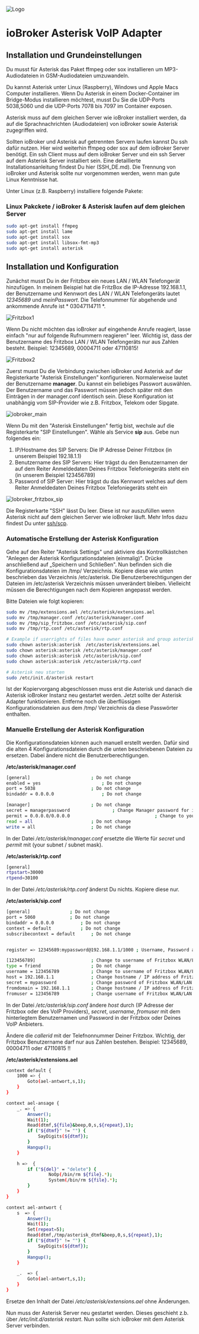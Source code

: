 ![Logo](../admin/asterisk.png)

# ioBroker Asterisk VoIP Adapter

## Installation und Grundeinstellungen

Du musst für Asterisk das Paket ffmpeg oder sox installieren um MP3-Audiodateien in GSM-Audiodateien umzuwandeln. 

Du kannst Asterisk unter Linux (Raspberry), Windows und Apple Macs Computer installieren. Wenn Du Asterisk in einem Docker-Container im Bridge-Modus installieren möchtest, musst Du Sie die UDP-Ports 5038,5060 und die UDP-Ports 7078 bis 7097 im Container exposen.

Asterisk muss auf dem gleichen Server wie ioBroker installiert werden, da auf die Sprachnachrichten (Audiodateien) von ioBroker sowie Asterisk zugegriffen wird.

Sollten ioBroker und Asterisk auf getrennten Servern laufen kannst Du ssh dafür nutzen. Hier wird weiterhin ffmpeg oder sox auf dem ioBroker Server benötigt. Ein ssh Client muss auf dem ioBroker Server und ein ssh Server auf dem Asterisk Server installiert sein. Eine detaillierte Installationsanleitung findest Du hier (SSH_DE.md). Die Trennung von ioBroker und Asterisk sollte nur vorgenommen werden, wenn man gute Linux Kenntnisse hat.

Unter Linux (z.B. Raspberry) installiere folgende Pakete:

### Linux Pakckete / ioBroker & Asterisk laufen auf dem gleichen Server 
```sh
sudo apt-get install ffmpeg
sudo apt-get install lame
sudo apt-get install sox
sudo apt-get install libsox-fmt-mp3
sudo apt-get install asterisk
```

## Installation und Konfiguration

Zunächst musst Du in der Fritzbox ein neues LAN / WLAN Telefongerät hinzufügen. 
In meinem Beispiel hat die FritzBox die IP-Adresse 192.168.1.1, der Benutzername und Kennwort des LAN / WLAN Telefongeräts lautet *12345689* und *meinPasswort*. Die Telefonnummer für abgehende und ankommende Anrufe ist * 03047114711 *.

![Fritzbox1](fritzbox1.png)

Wenn Du nicht möchten das ioBroker auf eingehende Anrufe reagiert, lasse  einfach  "nur auf folgende Rufnummern reagieren" leer. Wichtig ist, dass der Benutzername des Fritzbox LAN / WLAN Telefongeräts nur aus Zahlen besteht. Beispiel: 12345689, 00004711 oder 47110815!


![Fritzbox2](fritzbox2.png)
 
Zuerst musst Du die Verbindung zwischen ioBroker und  Asterisk auf der Registerkarte "Asterisk Einstellungen" konfigurieren.
Normalerweise lautet der Benutzername **manager**. Du kannst ein beliebiges Passwort auswählen. Der Benutzername und das Passwort müssen jedoch später mit den Einträgen in der manager.conf identisch sein.
Diese Konfiguration ist unabhängig vom  SIP-Provider wie z.B. Fritzbox, Telekom oder Sipgate.

![iobroker_main](iobroker_main.png)

Wenn Du mit den "Asterisk Einstellungen" fertig bist, wechsle auf die Registerkarte "SIP Einstellungen". Wähle als Service **sip** aus.  Gebe nun folgendes ein:

1. IP/Hostname des SIP Servers: Die IP Adresse Deiner Fritzbox (in unserem Beispiel 192.18.1.1)  
2. Benutzername des SIP Servers: Hier trägst du den Benutzernamen der auf dem Reiter Anmeldedaten Deines Fritzbox Telefoniegeräts steht ein (in unserem Beispiel 123456789)
3. Password of SIP Server: Hier trägst du das Kennwort welches auf dem Reiter Anmeldedaten Deines Fritzbox Telefoniegeräts steht ein 

![Iobroker_fritzbox_sip](iobroker_fritzbox_sip.png)

Die Registerkarte "SSH" lässt Du leer. Diese ist nur auszufüllen wenn Asterisk nicht auf dem gleichen Server wie ioBroker läuft.
Mehr Infos dazu findest Du unter [ssh/scp](SSH_DE.md).

### Automatische Erstellung der Asterisk Konfiguration

Gehe auf den Reiter "Asterisk Settings" und aktiviere das Kontrollkästchen "Anlegen der Asterisk Konfigurationsdateien (einmalig)". Drücke anschließend auf „Speichern und Schließen". Nun befinden sich die Konfigurationsdateien im /tmp/ Verzeichnis. Kopiere diese wie unten beschrieben das Verzeichnis /etc/asterisk. Die Benutzerberechtigungen der Dateien im /etc/asterisk Verzeichnis müssen unverändert bleiben. Vielleicht müssen die Berechtigungen nach dem Kopieren angepasst werden. 


Bitte Dateien wie folgt kopieren:

```sh
sudo mv /tmp/extensions.ael /etc/asterisk/extensions.ael
sudo mv /tmp/manager.conf /etc/asterisk/manager.conf
sudo mv /tmp/sip_fritzbox.conf /etc/asterisk/sip.conf
sudo mv /tmp/rtp.conf /etc/asterisk/rtp.conf

# Example if userrights of files have owner asterisk and group asterisk
sudo chown asterisk:asterisk  /etc/asterisk/extensions.ael
sudo chown asterisk:asterisk /etc/asterisk/manager.conf
sudo chown asterisk:asterisk /etc/asterisk/sip.conf
sudo chown asterisk:asterisk /etc/asterisk/rtp.conf

# Asterisk neu starten
sudo /etc/init.d/asterisk restart
```

Ist der Kopiervorgang abgeschlossen muss erst die Asterisk und danach die Asterisk ioBroker Instanz neu gestartet werden. 
Jetzt sollte der Asterisk Adapter funktionieren. Entferne noch die überflüssigen Konfigurationsdateien aus dem /tmp/ Verzeichnis da diese Passwörter enthalten.

### Manuelle Erstellung der Asterisk Konfiguration

Die Konfigurationsdateien können auch manuell erstellt werden. Dafür sind die alten 4 Konfigurationsdateien durch die unten beschriebenen Dateien zu ersetzen. Dabei ändere nicht die Benutzerberechtigungen. 

**/etc/asterisk/manager.conf**
```sh
[general]						; Do not change
enabled = yes						; Do not change
port = 5038						; Do not change
bindaddr = 0.0.0.0					; Do not change

[manager]						; Do not change
secret = managerpassword				; Change Manager password for ioBroker asterisk adapter
permit = 0.0.0.0/0.0.0.0                                ; Change to your subnet and netmask if you like
read = all						; Do not change
write = all						; Do not change
```

In der Datei */etc/asterisk/manager.conf* ersetzte die Werte für *secret* und *permit* mit (your subnet / subnet mask). 

**/etc/asterisk/rtp.conf**
```sh
[general]
rtpstart=30000
rtpend=30100
```
In der Datei */etc/asterisk/rtp.conf* änderst Du nichts. Kopiere diese nur.

**/etc/asterisk/sip.conf** 
```sh
[general]				; Do not change
port = 5060				; Do not change
bindaddr = 0.0.0.0			; Do not change
context = default			; Do not change
subscribecontext = default		; Do not change


register => 12345689:mypassword@192.168.1.1/1000 ; Username, Password and IP address of Fritzbox WLAN/LAN telephone

[123456789]               		; Change to username of Fritzbox WLAN/LAN telephone
type = friend			    	; Do not change
username = 123456789      		; Change to username of Fritzbox WLAN/LAN telephone
host = 192.168.1.1        		; Change hostname / IP address of Fritzbox
secret = mypassword       		; Change password of Fritzbox WLAN/LAN telephone
fromdomain = 192.168.1.1  		; Change hostname / IP address of Fritzbox
fromuser = 123456789   	  		; Change username of Fritzbox WLAN/LAN telephone
```

In der Datei */etc/asterisk/sip.conf* ändere *host* durch (IP Adresse der Fritzbox oder des VoIP Providers), *secret*, *username*, *fromuser* mit dem hinterlegtem Benutzernamen und Password in der Fritzbox oder Deines VoIP Anbieters. 

Ändere die *callerid* mit der Telefnonnummer Deiner Fritzbox. Wichtig, der Fritzbox Benutzername darf nur aus Zahlen bestehen. Beispiel: 12345689, 00004711 oder 47110815 !!

**/etc/asterisk/extensions.ael**
```sh
context default {
  	1000 => {
        Goto(ael-antwort,s,1);
  	}
}

context ael-ansage {
	_. => {
        Answer();
        Wait(1);
		Read(dtmf,${file}&beep,0,s,${repeat},1);
		if ("${dtmf}" != "") {
			SayDigits(${dtmf});
		}
		Hangup();
    }

	h =>  {
    	if ("${del}" = "delete") {
				NoOp(/bin/rm ${file}.*);
                System(/bin/rm ${file}.*);
		}
	}	
}

context ael-antwort {
	s  => {
		Answer();
		Wait(1);
		Set(repeat=5);
		Read(dtmf,/tmp/asterisk_dtmf&beep,0,s,${repeat},1);
		if ("${dtmf}" != "") {
			SayDigits(${dtmf});
		}
    	Hangup();
	}

	_.  => {
        Goto(ael-antwort,s,1);
  	}	  
}
```
Ersetze den Inhalt der Datei */etc/asterisk/extensions.ael* ohne Änderungen.

Nun muss der Asterisk Server neu gestartet werden. Dieses geschieht z.b. über */etc/init.d/asterisk restart*. Nun sollte sich ioBroker mit dem Asterisk Server verbinden. 